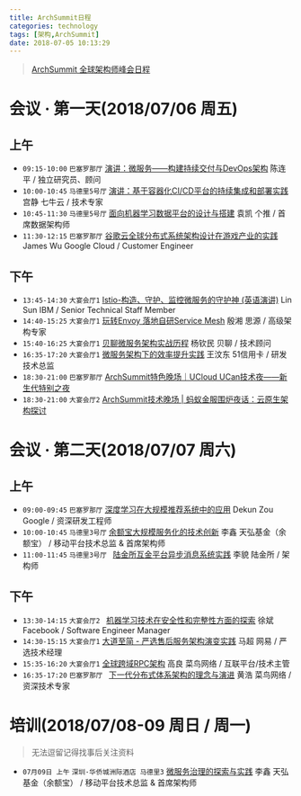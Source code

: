 ```yaml
---
title: ArchSummit日程
categories: technology
tags: [架构,ArchSummit]
date: 2018-07-05 10:13:29
---
```


> [ArchSummit 全球架构师峰会日程](https://sz2018.archsummit.com/schedule)

# 会议 · 第一天(2018/07/06 周五)

## 上午

- `09:15-10:00` `巴塞罗那厅` [演讲：微服务——构建持续交付与DevOps架构](https://sz2018.archsummit.com/presentation/704) 陈连平 / 独立研究员、顾问
- `10:00-10:45` `马德里5号厅` [演讲：基于容器化CI/CD平台的持续集成和部署实践](https://sz2018.archsummit.com/presentation/750) 宫静 七牛云 / 技术专家
- `10:45-11:30` `马德里5号厅` [面向机器学习数据平台的设计与搭建](https://sz2018.archsummit.com/presentation/752) 袁凯 个推 / 首席数据架构师
- `11:30-12:15` `巴塞罗那厅` [谷歌云全球分布式系统架构设计在游戏产业的实践](https://sz2018.archsummit.com/presentation/761) James Wu Google Cloud / Customer Engineer 

## 下午

- `13:45-14:30` `大宴会厅1` [Istio-构造、守护、监控微服务的守护神 (英语演讲)](https://sz2018.archsummit.com/presentation/500) Lin Sun IBM / Senior Technical Staff Member 
- `14:40-15:25`  `大宴会厅1` [玩转Envoy 落地自研Service Mesh](https://sz2018.archsummit.com/presentation/697) 殷湘 思源 / 高级架构专家 
- `15:40-16:25` `大宴会厅1` [贝聊微服务架构实战历程](https://sz2018.archsummit.com/presentation/404) 杨钦民 贝聊 / 技术顾问
- `16:35-17:20` `大宴会厅1` [微服务架构下的效率提升实践](https://sz2018.archsummit.com/presentation/487) 王汶东 51信用卡 / 研发技术总监
- `18:30-21:00` `巴塞罗那厅` [ArchSummit特色晚场｜UCloud UCan技术夜——新生代特别之夜](https://www.bagevent.com/event/1559589?bag_track=AS) 
- `18:30-21:00` `大宴会厅2` [ArchSummit技术晚场 | 蚂蚁金服围炉夜话：云原生架构探讨](https://www.bagevent.com/event/1590965?bag_track=web)

# 会议 · 第二天(2018/07/07 周六)

## 上午

- `09:00-09:45` `巴塞罗那厅` [深度学习在大规模推荐系统中的应用](https://sz2018.archsummit.com/presentation/452) Dekun Zou Google / 资深研发工程师 
- `10:00-10:45` `马德里3号厅` [余额宝大规模服务化的技术创新](https://sz2018.archsummit.com/presentation/625) 李鑫 天弘基金（余额宝） / 移动平台技术总监 & 首席架构师
- `11:00-11:45` `马德里3号厅 ` [陆金所互金平台异步消息系统实践](https://sz2018.archsummit.com/presentation/711) 李貌 陆金所 / 架构师

## 下午

- `13:30-14:15` `大宴会厅2 ` [机器学习技术在安全性和完整性方面的探索](https://sz2018.archsummit.com/presentation/391) 徐斌 Facebook / Software Engineer Manager
- `14:30-15:15` `大宴会厅1` [大道至简 - 严选售后服务架构演变实践](https://sz2018.archsummit.com/presentation/554) 马超 网易 / 严选技术经理 
- `15:35-16:20` `大宴会厅1` [全球跨域RPC架构](https://sz2018.archsummit.com/presentation/522) 高良 菜鸟网络 / 互联平台/技术主管
- `16:35-17:20` `巴塞罗那厅 ` [下一代分布式体系架构的理念与演进](https://sz2018.archsummit.com/presentation/611) 黄浩 菜鸟网络 / 资深技术专家

# 培训(2018/07/08-09 周日 / 周一) 

>   无法逗留记得找事后关注资料

- `07月09日 上午` `深圳·华侨城洲际酒店 马德里3` [微服务治理的探索与实践](https://sz2018.archsummit.com/training/641) 李鑫 天弘基金（余额宝） / 移动平台技术总监 & 首席架构师